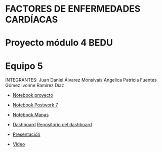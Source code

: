 # FACTORES DE ENFERMEDADES CARDÍACAS
# Proyecto módulo 4 BEDU


# Equipo 5
INTEGRANTES: 
 Juan Daniel Álvarez Monsivais
 Angelica Patricia Fuentes Gómez
 Ivonne Ramírez Díaz

 - [Notebook proyecto](https://github.com/angyf/proyecto/blob/main/Proyecto_M4.ipynb) 

 - [Notebook Postwork 7](https://github.com/angyf/proyecto/blob/main/Procesamiento_de_Lenguaje_Natural.ipynb)

 - [Notebook Mapas](https://github.com/angyf/proyecto/blob/main/Mapas_Coropl%C3%A9ticos.ipynb)

 - [Dashboard](https://enfermedades-cardiovasculares.herokuapp.com/) [Repositorio del dashboard](https://github.com/DanielMonsivais/Dashboard-Equipo5)

 - [Presentación](https://www.canva.com/design/DAEcz2dw4Ew/5mDMt1HIEOywQ0U_ZxL2Ng/view?utm_content=DAEcz2dw4Ew&utm_campaign=designshare&utm_medium=link&utm_source=publishsharelink)
 
 - [Vídeo](https://www.dropbox.com/s/n4dkllwnch1ccrh/PROYECTO_PYTHON.mp4?dl=0)





